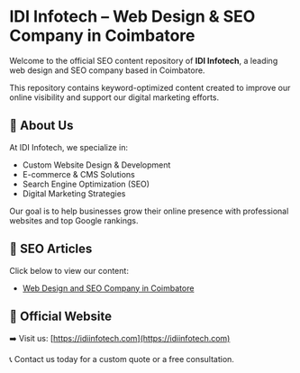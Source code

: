 # IDI Infotech – Web Design & SEO Company in Coimbatore

Welcome to the official SEO content repository of **IDI Infotech**, a leading web design and SEO company based in Coimbatore.

This repository contains keyword-optimized content created to improve our online visibility and support our digital marketing efforts.

## 📌 About Us

At IDI Infotech, we specialize in:
- Custom Website Design & Development
- E-commerce & CMS Solutions
- Search Engine Optimization (SEO)
- Digital Marketing Strategies

Our goal is to help businesses grow their online presence with professional websites and top Google rankings.

## 📄 SEO Articles

Click below to view our content:

- [Web Design and SEO Company in Coimbatore](./idiinfotech.md)

## 🔗 Official Website

➡️ Visit us: [https://idiinfotech.com](https://idiinfotech.com)

📞 Contact us today for a custom quote or a free consultation.
